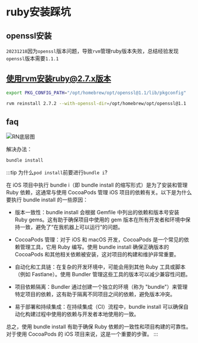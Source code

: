 # ruby安装踩坑

## openssl安装

`20231218`因为`openssl`版本问题，导致`rvm`管理ruby版本失败，总结经验发现`openssl`版本需要`1.1.1`

## 使用rvm安装ruby@2.7.x版本

```bash
export PKG_CONFIG_PATH="/opt/homebrew/opt/openssl@1.1/lib/pkgconfig"

rvm reinstall 2.7.2 --with-openssl-dir=/opt/homebrew/opt/openssl@1.1
```

## faq

![RN底层图](../../../static/img/ruby_error.png)

解决办法：
```bash
bundle install
```

:::tip
为什么`pod install`前要进行`bundle i`?

在 iOS 项目中执行 bundle i（即 bundle install 的缩写形式）是为了安装和管理 Ruby 依赖，这通常与使用 CocoaPods 管理 iOS 项目的依赖有关。以下是为什么要执行 bundle install 的一些原因：

- 版本一致性：bundle install 会根据 Gemfile 中列出的依赖和版本号安装 Ruby gems。这有助于确保项目中使用的 gem 版本在所有开发者和环境中保持一致，避免了“在我机器上可以运行”的问题。

- CocoaPods 管理：对于 iOS 和 macOS 开发，CocoaPods 是一个常见的依赖管理工具，它用 Ruby 编写。使用 bundle install 确保正确版本的 CocoaPods 和其他相关依赖被安装，这对项目的构建和维护非常重要。

- 自动化和工具链：在复杂的开发环境中，可能会用到其他 Ruby 工具或脚本（例如 Fastlane）。使用 Bundler 管理这些工具的版本可以减少兼容性问题。

- 项目依赖隔离：Bundler 通过创建一个独立的环境（称为 "bundle"）来管理特定项目的依赖，这有助于隔离不同项目之间的依赖，避免版本冲突。

- 易于部署和持续集成：在持续集成（CI）流程中，bundle install 可以确保自动化构建过程中使用的依赖与开发者本地使用的一致。

总之，使用 bundle install 有助于确保 Ruby 依赖的一致性和项目构建的可靠性。对于使用 CocoaPods 的 iOS 项目来说，这是一个重要的步骤。
:::